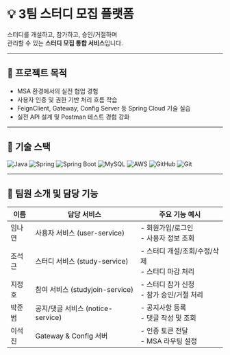 # 💡 3팀 스터디 모집 플랫폼

스터디를 개설하고, 참가하고, 승인/거절하며  
관리할 수 있는 **스터디 모집 통합 서비스**입니다.

---

## 🎯 프로젝트 목적

- MSA 환경에서의 실전 협업 경험
- 사용자 인증 및 권한 기반 처리 흐름 학습
- FeignClient, Gateway, Config Server 등 Spring Cloud 기술 실습
- 실전 API 설계 및 Postman 테스트 경험 강화

---

## 🚀 기술 스택

![Java](https://img.shields.io/badge/Java-007396?style=for-the-badge&logo=java&logoColor=white)
![Spring](https://img.shields.io/badge/Spring-6DB33F?style=for-the-badge&logo=spring&logoColor=white)
![Spring Boot](https://img.shields.io/badge/SpringBoot-6DB33F?style=for-the-badge&logo=springboot&logoColor=white)
![MySQL](https://img.shields.io/badge/MySQL-4479A1?style=for-the-badge&logo=mysql&logoColor=white)
![AWS](https://img.shields.io/badge/AWS-232F3E?style=for-the-badge&logo=amazonaws&logoColor=white)
![GitHub](https://img.shields.io/badge/GitHub-181717?style=for-the-badge&logo=github&logoColor=white)
![Git](https://img.shields.io/badge/Git-F05032?style=for-the-badge&logo=git&logoColor=white)

---
## 👥 팀원 소개 및 담당 기능

| 이름   | 담당 서비스                  | 주요 기능 예시                                                 |
|--------|-------------------------------|------------------------------------------------------------------|
| 임나연 | 사용자 서비스 (user-service)   | - 회원가입/로그인<br/>- 사용자 정보 조회                        |
| 조석근 | 스터디 서비스 (study-service) | - 스터디 개설/조회/수정/삭제<br/>- 스터디 마감 처리            |
| 지정호 | 참여 서비스 (studyjoin-service) | - 스터디 참가 신청<br/>- 참가 승인/거절 처리                 |
| 박준범 | 공지/댓글 서비스 (notice-service) | - 공지사항 등록<br/>- 댓글 작성 및 조회                     |
| 이석진 | Gateway & Config 서버        | - 인증 토큰 전달<br/>- MSA 라우팅 설정                          |

